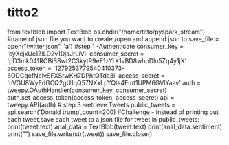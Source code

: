 # titto2
from textblob import TextBlob os.chdir("/home/titto/pyspark_stream") #name of json file you want to create /open and append json to save_file = open("twitter.json", 'a') #step 1 -Authenticate consumer_key = 'cyXcjxUc1ZlLD2v1DjaJrLiVI' consumer_secret = 'pD3mk041ROBiSSwt2C3kytR9eF1zYrX1vBD8whpDln5Zq4y1jX' access_token = '1279253779540410373-8ODCqefNcIvSFXSrwKH7DPhtQTda3i' access_secret = 'nVGU8WyEdGCQ2gU1qQ57NXxLpYQts4Emt1UPM6GVlYaav'  auth = tweepy.OAuthHandler(consumer_key, consumer_secret) auth.set_access_token(access_token, access_secret)  api = tweepy.API(auth) # step 3 -retrieve Tweets public_tweets = api.search('Donald trump',count=200) #Challenge - Instead of printing out each tweet,save each tweet to a json file for tweet in public_tweets:     print(tweet.text)     anal_data = TextBlob(tweet.text)     print(anal_data.sentiment) print("") save_file.write(str(tweet)) save_file.close()
